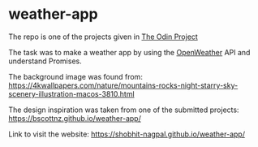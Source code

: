 # weather-app
The repo is one of the projects given in <a href="www.theodinproject.com">The Odin Project</a>

The task was to make a weather app by using the <a href="www.openweathermap.org">OpenWeather</a> API and understand Promises.

The background image was found from: https://4kwallpapers.com/nature/mountains-rocks-night-starry-sky-scenery-illustration-macos-3810.html

The design inspiration was taken from one of the submitted projects: https://bscottnz.github.io/weather-app/

Link to visit the website: https://shobhit-nagpal.github.io/weather-app/
